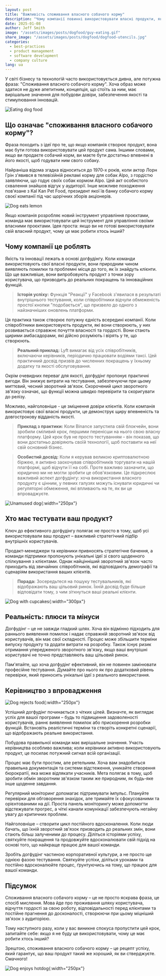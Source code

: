 ```yaml
---
layout: post
title: "Важливість споживання власного собачого корму"
description: "Чому компанії повинні використовувати власні продукти, як ця практика забезпечує якість та сприяє інноваціям."
date: 2025-01-08
author: Jeff Smith
image: "/assets/images/posts/dogfood/guy-eating.gif"
share_image: "/assets/images/posts/dogfood/dogfood-utencils.jpg"
categories: 
  - best-practices
  - product management
  - software development
  - company culture
lang: ua
---
```


У світі бізнесу та технологій часто використовується дивна, але потужна фраза: "Споживання власного собачого корму". Хоча образ може здатися не дуже апетитним, концепція, що стоїть за ним, має вирішальне значення для побудови довіри, забезпечення якості та стимулювання інновацій.

![Eating dog food](/assets/images/posts/dogfood/guy-eating.gif)

## Що означає "споживання власного собачого корму"?

Фраза походить з ідеї про те, що якщо компанія створює продукт, вона має бути готова використовувати цей продукт сама. Іншими словами, якщо ви продаєте собачий корм, ви маєте бути достатньо впевнені в його якості, щоб годувати ним свого собаку.

Найраніша відома згадка відноситься до 1970-х років, коли актор Лорн Грін з'явився в телевізійній рекламі корму для собак Alpo, з гордістю заявляючи, що годує своїх собак кормом Alpo. Цей акт особистого схвалення знайшов відгук у аудиторії. Інше можливе походження пов'язане з Kal Kan Pet Food, президент якої їв банку собачого корму своєї компанії під час щорічних зборів акціонерів.

![Dog eats lemon](/assets/images/posts/dogfood/wiener-dog-eating-lemon.gif)

Якщо компанія розробляє новий інструмент управління проєктами, команда має використовувати цей інструмент для управління своїми власними проєктами. Ідея проста: якщо ви не готові використовувати свій власний продукт, чому це має робити хтось інший?

## Чому компанії це роблять

Якість та інновації лежать в основі догфудінгу. Коли команди використовують свої власні продукти, вони природним чином виявляють помилки та проблемні місця до того, як їх знайдуть клієнти. Що ще важливіше, вони випробовують продукт з точки зору користувача, що призводить до реальних покращень та інноваційних функцій.

> **Історія успіху:** Функція "Реакції" у Facebook з'явилася в результаті внутрішнього тестування, коли співробітники відчули обмеженість простої кнопки "подобається", що призвело до одного з найзначніших оновлень платформи.

Ця практика також створює потужну єдність всередині компанії. Коли співробітники використовують продукти, які вони створюють, у них розвивається справжнє почуття власності та гордості. Вони стають щирими амбасадорами, які дійсно розуміють і вірять у те, що створюють.

> **Реальний приклад:** Lyft вимагає від усіх співробітників, включаючи керівників, періодично працювати водіями таксі. Цей практичний досвід призвів до численних покращень у їхньому додатку та якості обслуговування.

Окрім очевидних переваг для якості, догфудінг пропонує практичні вигоди. Він знижує витрати на тестування, забезпечуючи при цьому миттєвий, чесний зворотний зв'язок. Скорочений цикл зворотного зв'язку означає, що функції можна швидко перевірити та скоригувати до релізу.

Можливо, найголовніше - це зміцнення довіри клієнтів. Коли компанія використовує свої власні продукти, це демонструє щиру впевненість та довгострокову відданість якості.

> **Приклад з практики:** Коли Binance запустила свій блокчейн, вони зробили сміливий крок, першими перенісши на нього свою власну платформу. Цей крок був не просто тестуванням – він показав, що вони достатньо довіряють своїй технології, щоб поставити на неї свій основний бізнес.

> **Особистий досвід:** Коли я керував великою криптовалютною біржею, я активно заохочував співробітників торгувати на нашій платформі, щоб відчути її на собі. Проте важливо зазначити, що юридично ми не могли зробити це обов'язковим. Це підкреслює важливий аспект догфудінгу: хоча використання власного продукту є цінним, у певних галузях можуть існувати юридичні чи регуляторні обмеження, які впливають на те, як ви це впроваджуєте.

![Unamused dog](/assets/images/posts/dogfood/unamused-viralhog.gif){:width="250px"}

## Хто має тестувати ваш продукт?

Ключ до ефективного догфудінгу полягає не просто в тому, щоб усі використовували ваш продукт – важливий стратегічний підбір внутрішніх користувачів. 

Продакт-менеджери та керівники привносять стратегічне бачення, а команди підтримки пропонують унікальні ідеї зі свого щоденного спілкування з клієнтами. Однак найцінніший зворотний зв'язок часто приходить від звичайних співробітників, які відповідають демографії та сценаріям використання ваших клієнтів.

> **Порада:** Зосередьтеся на пошуку тестувальників, які відображають ваш цільовий ринок. Їхній досвід буде більше відповідати тому, з чим зіткнуться ваші реальні клієнти.

![Dog with cupcakes](/assets/images/posts/dogfood/cupcake-cute.gif){:width="300px"}

## Реальність: плюси та мінуси

Догфудінг – це не завжди гладкий шлях. Хоча він відмінно підходить для раннього виявлення помилок і надає справжній зворотний зв'язок від користувачів, він має свої складності. Процес може збільшити терміни випуску продукту та додати витрати на розробку. Також існує ризик отримання упередженого зворотного зв'язку, якщо ваші внутрішні користувачі не точно представляють ваш цільовий ринок.

Пам'ятайте, що хоча догфудінг ефективний, він не повинен замінювати професійне тестування. Думайте про нього як про додатковий рівень перевірки, який приносить унікальні ідеї з реального використання.

## Керівництво з впровадження

![Dog rejects food](/assets/images/posts/dogfood/dog-reject.gif){:width="250px"}

Успішний догфудінг починається з чітких цілей. Визначте, як виглядає успіх для вашої програми – будь то підвищення задоволеності користувачів, раннє виявлення помилок або прискорення розробки функцій. Встановіть реалістичні терміни та створіть конкретні сценарії, що відображають реальне використання.

Побудова правильної команди має вирішальне значення. Участь керівництва особливо важлива; коли керівники активно використовують продукт, це посилає потужний сигнал всій організації.

Процес має бути простим, але ретельним. Хоча вам знадобиться правильна документація та системи відстеження, уникайте створення бюрократії, яка може відлякати учасників. Мета полягає в тому, щоб зробити обмін зворотним зв'язком таким же природним, як будь-яке інше щоденне завдання.

Регулярний моніторинг допомагає підтримувати імпульс. Плануйте перевірки для обговорення знахідок, але тримайте їх сфокусованими та орієнтованими на дії. Проста панель моніторингу може допомогти відстежувати прогрес, а чіткі канали комунікації забезпечують негайну увагу до критичних проблем.

Найголовніше – створити цикл постійного вдосконалення. Коли люди бачать, що їхній зворотний зв'язок призводить до реальних змін, вони стають більш залученими до процесу. Діліться історіями успіху, святкуйте покращення та продовжуйте вдосконалювати свій підхід на основі того, що найкраще працює для вашої команди.

Зробіть догфудінг частиною корпоративної культури, а не просто ще однією фазою тестування. Святкуйте успіхи, діліться уроками та постійно вдосконалюйте процес, ґрунтуючись на тому, що працює для вашої команди.

## Підсумок

Споживання власного собачого корму – це не просто яскрава фраза, це спосіб мислення. Мова йде про проживання шляху користувача, відчуття гордості за свою роботу, відповідальності перед клієнтами та постійне прагнення до досконалості, створюючи при цьому міцніший зв'язок з аудиторією.

Тому наступного разу, коли у вас виникне спокуса пропустити цей крок, запитайте себе: якщо я не буду це використовувати, чому це має робити хтось інший?

Зрештою, споживання власного собачого корму – це рецепт успіху, який гарантує, що ваш продукт такий же хороший, як ви стверджуєте. Смачного!

![Dog enjoys hotdog](/assets/images/posts/dogfood/cheeky-hotdog-theif.gif){:width="250px"}